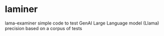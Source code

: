 # laminer
lama-examiner simple code to test GenAI Large Language model (Llama) precision based on a corpus of tests

